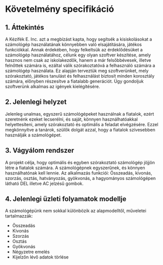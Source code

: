 # Követelmény specifikáció
## 1. Áttekintés

A Kézifék E. Inc. azt a megbízást kapta, hogy segítsék a kisiskolásokat a számológép használatának könnyebben való elsajátítására, játékos funkciókkal.
Annak érdekében, hogy felkeltsük az érdeklődésüket a számológép használatához, célunk egy olyan szoftver készítése, amely hasznos nem csak az iskolakezdők, hanem
a már felsőbbévesek, illetve felnőttek számára is, ezáltal válik szórakoztatóvá a felhasználó számára a számológép használata. Ez alapján terveztük meg szoftverünket,
mely szórakoztató, játékos tanulást és felhasználást biztosít minden korosztály számára, előnyben részesítve a fiatalabb generációt. Úgy gondoljuk szoftverünk 
alkalmas az igények kielégítésére.

## 2. Jelenlegi helyzet

Jelenleg unalmas, egyszerű számológépeket használnak a fiatalok, ezért szeretnénk ezeket lecserélni, és saját, könnyen használhatóakkal helyettesíteni, amely
szórakoztató és optimális a feladat elvégzésére. Ezzel megkönnyítve a tanárok, szülők dolgát azzal, hogy a fiatalok szívesebben használják a számológépet.

## 3. Vágyálom rendszer

A projekt célja, hogy optimális és egyben szórakoztató számológép jöjjön létre a fiatalok számára. A számológépnek egyszerűnek, és könnyen használhatónak kell
lennie. Az alkalmazás funkciói: Összeadás, kivonás, szorzás, osztás, hatványozás, gyökvonás, a hagyományos számológépen látható DEL illetve AC jelzésű gombok.

## 4. Jelenlegi üzleti folyamatok modellje

A számológépünk nem sokkal különbözik az alapmodelltől, műveletei tartalmazzák:

-   Összeadás
-   Kivonás
-   Szorzás
-   Osztás
-   Gyökvonás
-   Négyzetre emelés
- 	Kijelzőn lévő adatok törlése
